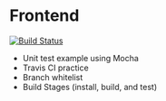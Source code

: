 # Frontend
[![Build Status](https://travis-ci.org/hoho1234578/Front.svg?branch=master)](https://travis-ci.org/hoho1234578/Front)

* Unit test example using Mocha
* Travis CI practice
 * Branch whitelist
 * Build Stages (install, build, and test)
